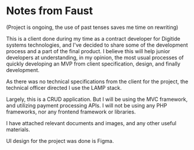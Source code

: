 # Notes from Faust

(Project is ongoing, the use of past tenses saves me time on rewriting)

This is a client done during my time as a contract developer for Digitide systems technologies, and I've decided to share some of the development process and a part of the final product. I believe this will help junior developers at understanding, in my opinion, the most usual processes of quickly developing an MVP from client specification, design, and finally development.

As there was no technical specifications from the client for the project, the technical officer directed I use the LAMP stack.

Largely, this is a CRUD application. But I will be using the MVC framework, and utilizing payment processing APIs. I will not be using any PHP frameworks, nor any frontend framework or libraries.

I have attached relevant documents and images, and any other useful materials.

UI design for the project was done is Figma.

